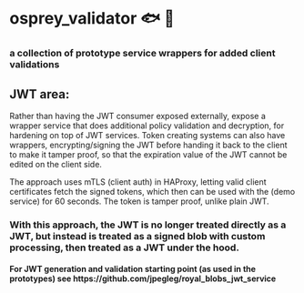 # osprey_validator 🐟 🦅
<h3>a collection of prototype service wrappers for added client validations</h3>

<h2>JWT area:</h2>
Rather than having the JWT consumer exposed externally, expose a wrapper service that does additional policy validation and decryption, for hardening on top of JWT services.
Token creating systems can also have wrappers, encrypting/signing the JWT before handing it back to the client to make it tamper proof, so that the expiration value of the JWT cannot be edited on the client side.

The approach uses mTLS (client auth) in HAProxy, letting valid client certificates fetch the signed tokens, which then can be used with the (demo service) for 60 seconds. The token is tamper proof, unlike plain JWT.

<h3>
With this approach, the JWT is no longer treated directly as a JWT, but instead is treated as a signed blob with custom processing, then treated as a JWT under the hood.
</h3>

<h4>For JWT generation and validation starting point (as used in the prototypes) see https://github.com/jpegleg/royal_blobs_jwt_service</h4>


